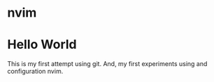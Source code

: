 # nvim
Hello World
===========

This is my first attempt using git.  And, my first experiments using and configuration nvim.

